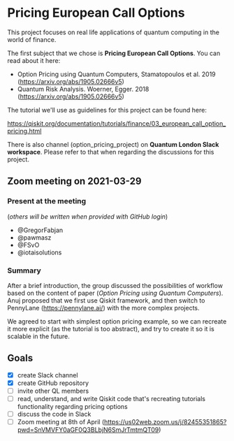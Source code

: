 # Pricing European Call Options

This project focuses on real life applications of quantum computing in the world of finance.

The first subject that we chose is **Pricing European Call Options**. You can read about it here:

- Option Pricing using Quantum Computers, Stamatopoulos et al. 2019 (<https://arxiv.org/abs/1905.02666v5>)
- Quantum Risk Analysis. Woerner, Egger. 2018 (<https://arxiv.org/abs/1905.02666v5>)

The tutorial we'll use as guidelines for this project can be found here:

<https://qiskit.org/documentation/tutorials/finance/03_european_call_option_pricing.html>

There is also channel (option_pricing_project) on **Quantum London Slack workspace**. Please refer to that when regarding the discussions for this project.

## Zoom meeting on 2021-03-29

### Present at the meeting

(*others will be written when provided with GitHub login*)

- @GregorFabjan
- @pawmasz
- @FSvO
- @iotaisolutions

### Summary

After a brief introduction, the group discussed the possibilities of workflow based on the content of paper (*Option Pricing using Quantum Computers*). Anuj proposed that we first use Qiskit framework, and then switch to PennyLane (<https://pennylane.ai/>) with the more complex projects.

We agreed to start with simplest option pricing example, so we can recreate it more explicit (as the tutorial is too abstract), and try to create it so it is scalable in the future.

## Goals

- [x] create Slack channel
- [x] create GitHub repository
- [ ] invite other QL members
- [ ] read, understand, and write Qiskit code that's recreating tutorials functionality regarding pricing options
- [ ] discuss the code in Slack
- [ ] Zoom meeting at 8th of April (<https://us02web.zoom.us/j/82455351865?pwd=SnVMVFY0aGF0Q3BLbjN6SmJrTmtmQT09>)
